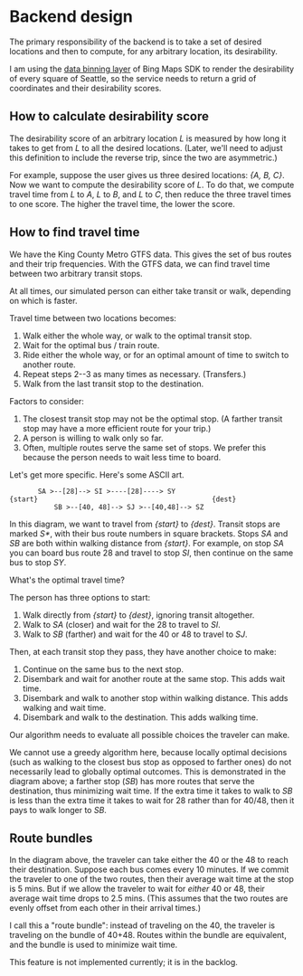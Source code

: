 # Backend design #

The primary responsibility of the backend is to take a set of desired locations and then to compute, for any arbitrary location, its desirability.

I am using the [data binning layer](https://www.bing.com/api/maps/sdkrelease/mapcontrol/isdk#gradientColorScaleBinning+TS) of Bing Maps SDK to render the desirability of every square of Seattle, so the service needs to return a grid of coordinates and their desirability scores.

## How to calculate desirability score

The desirability score of an arbitrary location _L_ is measured by how long it takes to get from _L_ to all the desired locations.
(Later, we'll need to adjust this definition to include the reverse trip, since the two are asymmetric.)

For example, suppose the user gives us three desired locations: _{A, B, C}_.
Now we want to compute the desirability score of _L_.
To do that, we compute travel time from _L_ to _A_, _L_ to _B_, and _L_ to _C_, then reduce the three travel times to one score.
The higher the travel time, the lower the score.

## How to find travel time

We have the King County Metro GTFS data.
This gives the set of bus routes and their trip frequencies.
With the GTFS data, we can find travel time between two arbitrary transit stops.

At all times, our simulated person can either take transit or walk, depending on which is faster.

Travel time between two locations becomes:

1. Walk either the whole way, or walk to the optimal transit stop.
2. Wait for the optimal bus / train route.
3. Ride either the whole way, or for an optimal amount of time to switch to another route.
4. Repeat steps 2--3 as many times as necessary.  (Transfers.)
5. Walk from the last transit stop to the destination.

Factors to consider:

1. The closest transit stop may not be the optimal stop.  (A farther transit stop may have a more efficient route for your trip.)
2. A person is willing to walk only so far.
3. Often, multiple routes serve the same set of stops.  We prefer this because the person needs to wait less time to board.

Let's get more specific.
Here's some ASCII art.

           SA >--[28]--> SI >----[28]----> SY
    {start}                                           {dest}
               SB >--[40, 48]--> SJ >--[40,48]--> SZ

In this diagram, we want to travel from _{start}_ to _{dest}_.
Transit stops are marked _S*_, with their bus route numbers in square brackets.
Stops _SA_ and _SB_ are both within walking distance from _{start}_.
For example, on stop _SA_ you can board bus route 28 and travel to stop _SI_, then continue on the same bus to stop _SY_.

What's the optimal travel time?

The person has three options to start:

1. Walk directly from _{start}_ to _{dest}_, ignoring transit altogether.
2. Walk to _SA_ (closer) and wait for the 28 to travel to _SI_.
3. Walk to _SB_ (farther) and wait for the 40 or 48 to travel to _SJ_.

Then, at each transit stop they pass, they have another choice to make:

1. Continue on the same bus to the next stop.
2. Disembark and wait for another route at the same stop.  This adds wait time.
3. Disembark and walk to another stop within walking distance.  This adds walking and wait time.
4. Disembark and walk to the destination.  This adds walking time.

Our algorithm needs to evaluate all possible choices the traveler can make.

We cannot use a greedy algorithm here, because locally optimal decisions (such as walking to the closest bus stop as opposed to farther ones) do not necessarily lead to globally optimal outcomes.
This is demonstrated in the diagram above; a farther stop (_SB_) has more routes that serve the destination, thus minimizing wait time.  If the extra time it takes to walk to _SB_ is less than the extra time it takes to wait for 28 rather than for 40/48, then it pays to walk longer to _SB_.

## Route bundles

In the diagram above, the traveler can take either the 40 or the 48 to reach their destination.
Suppose each bus comes every 10 minutes.
If we commit the traveler to one of the two routes, then their average wait time at the stop is 5 mins.
But if we allow the traveler to wait for _either_ 40 or 48, their average wait time drops to 2.5 mins.
(This assumes that the two routes are evenly offset from each other in their arrival times.)

I call this a "route bundle": instead of traveling on the 40, the traveler is traveling on the bundle of 40+48.
Routes within the bundle are equivalent, and the bundle is used to minimize wait time.

This feature is not implemented currently; it is in the backlog.